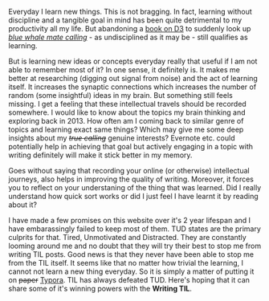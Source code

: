 

Everyday I learn new things. This is not bragging. In fact, learning without discipline and a tangible goal in mind has been quite detrimental to my productivity all my life. But abandoning a [book on D3](https://www.manning.com/books/d3js-in-action-second-edition) to suddenly look up [*blue whale mate calling*](http://www.nytimes.com/2008/07/29/science/29whale.html) - as undisciplined as it may be - still qualifies as learning.

But is learning new ideas or concepts everyday really that useful if I am not able to remember most of it? In one sense, it definitely is. It makes me better at researching (digging out signal from noise) and the act of learning itself. It increases the synaptic connections which increases the number of random (some insightful) ideas in my brain. But something still feels missing. I get a feeling that these intellectual travels should be recorded somewhere. I would like to know about the topics my brain thinking and exploring back in 2013.  How often am I coming back to similar genre of topics and learning exact same things? Which may give me some deep insights about my ~~*true calling*~~ genuine interests? Evernote etc. could potentially help in achieving that goal but actively engaging in a topic with writing definitely will make it stick better in my memory. 

Goes without saying that recording your online (or otherwise) intellectual journeys, also helps in improving the quality of writing. Moreover, it forces you to reflect on your understaning of the thing that was learned. Did I really understand how quick sort works or did I just feel I have learnt it by reading about it? 

I have made a few promises on this website over it's 2 year lifespan and I have embarassingly failed to keep most of them. TUD states are the primary culprits for that. Tired, Unmotivated and Distracted. They are constantly looming around me and no doubt that they will try their best to stop me from writing TIL posts. Good news is that they never have been able to stop me from the TIL itself. It seems like that no matter how trivial the learning,  I cannot not learn a new thing everyday. So it is simply a matter of putting it on ~~paper~~ [Typora](https://typora.io/). TIL has always defeated TUD. Here's hoping that it can share some of it's winning powers with the **Writing TIL**. 